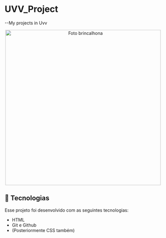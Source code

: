 # UVV_Project
--My projects in Uvv

<p align="center">
  <img height="500px" alt="Foto brincalhona" src="https://i.pinimg.com/originals/42/f3/7c/42f37cf1c04b9249c19774bab34c79ab.png">
</p>

## 🚀 Tecnologias

Esse projeto foi desenvolvido com as seguintes tecnologias:

- HTML
- Git e Github
- (Posteriormente CSS também)
